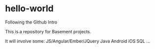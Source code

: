 # hello-world
Following the Github Intro

This is a repository for Basement projects.

It will involve some:
JS/Angular/Ember/JQuery
Java
Android
iOS
SQL
...
